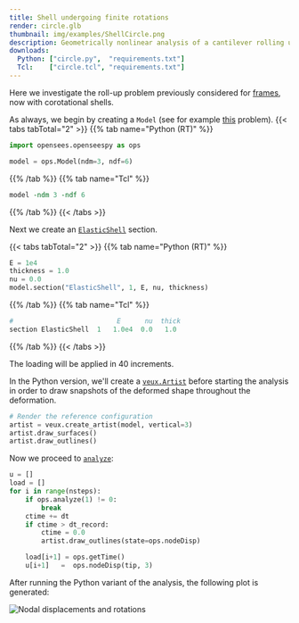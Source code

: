 ```yaml
---
title: Shell undergoing finite rotations
render: circle.glb
thumbnail: img/examples/ShellCircle.png
description: Geometrically nonlinear analysis of a cantilever rolling up under the action of a point moment, performed with shell finite elements.
downloads:
  Python: ["circle.py",  "requirements.txt"]
  Tcl:    ["circle.tcl", "requirements.txt"]
---
```



Here we investigate the roll-up problem previously considered for [frames](../framecircle), now with corotational shells.

As always, we begin by creating a `Model` (see for example [this](../example7) problem).
{{< tabs tabTotal="2" >}}
{{% tab name="Python (RT)" %}}
```python
import opensees.openseespy as ops

model = ops.Model(ndm=3, ndf=6)
```
{{% /tab %}}
{{% tab name="Tcl" %}}
```tcl
model -ndm 3 -ndf 6
```
{{% /tab %}}
{{< /tabs >}}

Next we create an [`ElasticShell`](https://xara.so/user/manual/section/ElasticShell.html) section.

{{< tabs tabTotal="2" >}}
{{% tab name="Python (RT)" %}}
```python
E = 1e4
thickness = 1.0
nu = 0.0
model.section("ElasticShell", 1, E, nu, thickness)
```
{{% /tab %}}
{{% tab name="Tcl" %}}
```tcl
#                          E      nu  thick
section ElasticShell  1   1.0e4  0.0   1.0
```
{{% /tab %}}
{{< /tabs >}}

The loading will be applied in 40 increments.

In the Python version, we'll create a [`veux.Artist`](https://veux.io/library/artist/index.html) before starting the analysis
in order to draw snapshots of the deformed shape throughout the deformation.
```python
# Render the reference configuration
artist = veux.create_artist(model, vertical=3)
artist.draw_surfaces()
artist.draw_outlines()
```

Now we proceed to [`analyze`](https://xara.so/user/manual/analysis/analyze.html):
```python
u = []
load = []
for i in range(nsteps):
    if ops.analyze(1) != 0:
        break
    ctime += dt
    if ctime > dt_record:
        ctime = 0.0
        artist.draw_outlines(state=ops.nodeDisp)

    load[i+1] = ops.getTime()
    u[i+1]   =  ops.nodeDisp(tip, 3)
```


After running the Python variant of the analysis, the following plot is generated:

![Nodal displacements and rotations](img/plot.png)

